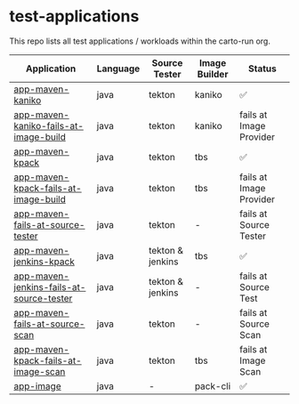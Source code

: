 # test-applications

This repo lists all test applications / workloads within the carto-run org.

| Application | Language | Source Tester | Image Builder | Status |
| ----------- | -------- | ------------- | ------------- | ------ |
| [app-maven-kaniko](https://github.com/carto-run/app-maven-kaniko) | java | tekton | kaniko | ✅ |
| [app-maven-kaniko-fails-at-image-build](https://github.com/carto-run/app-maven-kaniko-fails-at-image-build) | java | tekton | kaniko | fails at Image Provider |
| [app-maven-kpack](https://github.com/carto-run/app-maven-kpack) | java | tekton | tbs | ✅ |
| [app-maven-kpack-fails-at-image-build](https://github.com/carto-run/app-maven-kpack-fails-at-image-build) | java | tekton | tbs | fails at Image Provider |
| [app-maven-fails-at-source-tester](https://github.com/carto-run/app-maven-fails-at-source-tester) | java | tekton | - | fails at Source Tester |
| [app-maven-jenkins-kpack](https://github.com/carto-run/app-maven-jenkins-kpack) | java | tekton & jenkins | tbs | ✅ |
| [app-maven-jenkins-fails-at-source-tester](https://github.com/carto-run/app-maven-jenkins-fails-at-source-tester) | java | tekton & jenkins | - | fails at Source Test |
| [app-maven-fails-at-source-scan](https://github.com/carto-run/app-maven-fails-at-source-scan) | java | tekton | - | fails at Source Scan |
| [app-maven-kpack-fails-at-image-scan](https://github.com/carto-run/app-maven-kpack-fails-at-image-scan) | java | tekton | tbs | fails at Image Scan |
| [app-image](https://github.com/carto-run/app-image) | java | - | pack-cli | ✅ |

